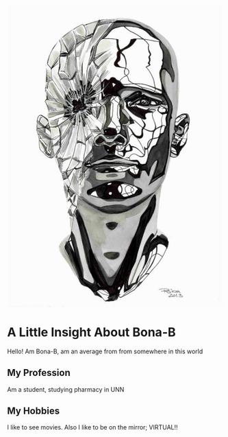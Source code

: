 ![headshot](94061fad7a9fdbbbe77953ab07da4b93.jpg)
# A Little Insight About Bona-B
Hello! Am Bona-B, am an average from from somewhere in this world
## My Profession
Am a student, studying pharmacy in UNN
## My Hobbies
I like to see movies. Also I like to be on the mirror; VIRTUAL!!
